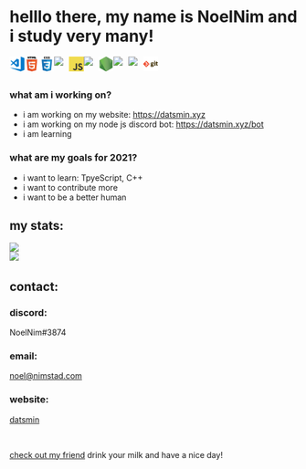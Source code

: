 # helllo there, my name is NoelNim and i study very many!

<img align="left" alt="Visual Studio Code" width="26px" src="https://raw.githubusercontent.com/github/explore/80688e429a7d4ef2fca1e82350fe8e3517d3494d/topics/visual-studio-code/visual-studio-code.png" /><img align="left" alt="HTML5" width="26px" src="https://raw.githubusercontent.com/github/explore/80688e429a7d4ef2fca1e82350fe8e3517d3494d/topics/html/html.png" /><img align="left" alt="CSS3" width="26px" src="https://raw.githubusercontent.com/github/explore/80688e429a7d4ef2fca1e82350fe8e3517d3494d/topics/css/css.png" /><img align="left" width="26px" src="https://cdn.iconscout.com/icon/free/png-512/sass-226054.png"/><img align="left" alt="JavaScript" width="26px" src="https://raw.githubusercontent.com/github/explore/80688e429a7d4ef2fca1e82350fe8e3517d3494d/topics/javascript/javascript.png" /><img width="26px" align="left" src="https://lh3.googleusercontent.com/proxy/ggdnlc4XTGuRUuMCrxn0X8_sD7wuYmt3bfkgg9gCIgkSou7A1_bNOw3ahvOdqR60mj0JQ2evVBffSxE8TyQdzFm1Hnc" /><img align="left" alt="Node.js" width="26px" src="https://raw.githubusercontent.com/github/explore/80688e429a7d4ef2fca1e82350fe8e3517d3494d/topics/nodejs/nodejs.png" /><img align="left" width="26px" src="https://cdn.iconscout.com/icon/free/png-512/flutter-2038877-1720090.png" /><img align="left" width="26px" src="https://upload.wikimedia.org/wikipedia/commons/thumb/3/35/Tux.svg/1200px-Tux.svg.png"/><img align="left" alt="Git" width="26px" src="https://raw.githubusercontent.com/github/explore/80688e429a7d4ef2fca1e82350fe8e3517d3494d/topics/git/git.png" />
<br>
<br>
### what am i working on?
- i am working on my website: https://datsmin.xyz
- i am working on my node js discord bot: https://datsmin.xyz/bot
- i am learning

### what are my goals for 2021?
- i want to learn:
TpyeScript, C++
- i want to contribute more
- i want to be a better human

## my stats:
<img style="display:block; margin-left:auto; margin-right:auto;" src="https://github-readme-stats.vercel.app/api?username=NoelNim&show_icons=true"/>

<img src="https://github-readme-stats.vercel.app/api/top-langs/?username=NoelNim&langs_count=10&layout=compact"/>

## contact:
### discord:
NoelNim#3874
### email:
noel@nimstad.com
### website:
<a href="https://www.datsmin.xyz">datsmin</a>

<br>

<a href="https://github.com/hampu07" style="text-align:center;">check out my friend</a>
drink your milk and have a nice day!
